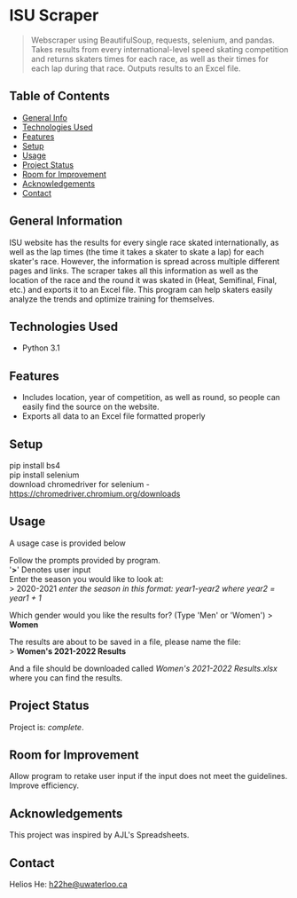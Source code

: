 # ISU Scraper
> Webscraper using BeautifulSoup, requests, selenium, and pandas.  Takes results from every international-level speed skating competition and returns skaters times for each race, as well as their times for each lap during that race.  Outputs results to an Excel file.

## Table of Contents
* [General Info](#general-information)
* [Technologies Used](#technologies-used)
* [Features](#features)
* [Setup](#setup)
* [Usage](#usage)
* [Project Status](#project-status)
* [Room for Improvement](#room-for-improvement)
* [Acknowledgements](#acknowledgements)
* [Contact](#contact)
<!-- * [License](#license) -->


## General Information
ISU website has the results for every single race skated internationally, as well as the lap times (the time it takes a skater to skate a lap) for each skater's race.  However, the information is spread across multiple different pages and links.  The scraper takes all this information as well as the location of the race and the round it was skated in (Heat, Semifinal, Final, etc.) and exports it to an Excel file.  This program can help skaters easily analyze the trends and optimize training for themselves.  


## Technologies Used
- Python 3.1


## Features
- Includes location, year of competition, as well as round, so people can easily find the source on the website.
- Exports all data to an Excel file formatted properly


## Setup
pip install bs4  
pip install selenium  
download chromedriver for selenium - https://chromedriver.chromium.org/downloads

## Usage
A usage case is provided below

Follow the prompts provided by program.  
'**>**' Denotes user input  
Enter the season you would like to look at:   
\> 2020-2021 *enter the season in this format: year1-year2 where year2 = year1 + 1*  

Which gender would you like the results for? (Type 'Men' or 'Women') 
\> **Women**   

The results are about to be saved in a file, please name the file:  
\> **Women's 2021-2022 Results**  

And a file should be downloaded called *Women's 2021-2022 Results.xlsx* where you can find the results.  

## Project Status
Project is: _complete_.


## Room for Improvement
Allow program to retake user input if the input does not meet the guidelines.  
Improve efficiency. 

## Acknowledgements
This project was inspired by AJL's Spreadsheets.

## Contact
Helios He: h22he@uwaterloo.ca  

